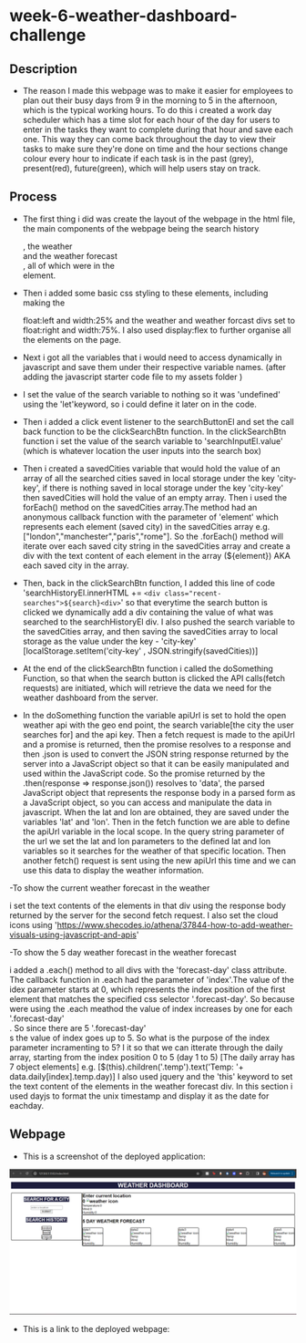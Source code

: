 # week-6-weather-dashboard-challenge

## Description

- The reason I made this webpage was to make it easier for employees to plan out their busy days from 9 in the morning to 5 in the afternoon, which is the typical working hours. To do this i created a work day scheduler which has a time slot for each hour of the day for users to enter in the tasks they want to complete during that hour and save each one. This way they can come back throughout the day to view their tasks to make sure they're done on time and the hour sections change colour every hour to indicate if each task is in the past (grey), present(red), future(green), which will help users stay on track.

## Process

- The first thing i did was create the layout of the webpage in the html file, the main components of the webpage being the search history <aside>, the weather <div> and the weather forecast <div>, all of which were in the <main> element.

- Then i added some basic css styling to these elements, including making the <aside> float:left and width:25% and the weather and weather forcast divs set to float:right and width:75%. I also used display:flex to further organise all the elements on the page.

- Next i got all the variables that i would need to access dynamically in javascript and save them under their respective variable names. (after adding the javascript starter code file to my assets folder )

- I set the value of the search variable to nothing so it was 'undefined' using the 'let'keyword, so i could define it later on in the code.

- Then i added a click event listener to the searchButtonEl and set the call back function to be the clickSearchBtn function. In the clickSearchBtn function i set the value of the search variable to 'searchInputEl.value' (which is whatever location the user inputs into the search box)

- Then i created a savedCities variable that would hold the value of an array of all the searched cities saved in local storage under the key 'city-key', if there is nothing saved in local storage under the key 'city-key' then savedCities will hold the value of an empty array.
Then i used the forEach() method on the savedCities array.The method had an anonymous callback function with the parameter of 'element' which represents each element (saved city) in the savedCities array e.g. ["london","manchester","paris","rome"]. So the .forEach() method will iterate over each saved city string in the savedCities array and create a div with the text content of each element in the array (${element}) AKA each saved city in the array.

- Then, back in the clickSearchBtn function, I added this line of code 'searchHistoryEl.innerHTML += `<div class="recent-searches">${search}<div>`' so that everytime the search button is clicked we dynamically add a div containing the value of what was searched to the searchHistoryEl div. I also pushed the search variable to the savedCities array, and then saving the savedCities array to local storage as the value under the key - 'city-key' [localStorage.setItem('city-key' , JSON.stringify(savedCities))]

- At the end of the clickSearchBtn function i called the doSomething Function, so that when the search button is clicked the API calls(fetch requests) are initiated, which will retrieve the data we need for the weather dashboard from the server.

- In the doSomething function the variable apiUrl is set to hold the open weather api with the geo end point, the search variable[the city the user searches for] and the api key. 
Then a fetch request is made to the apiUrl and a promise is returned, then the promise resolves to a response and then .json is used to convert the JSON string response returned by the server into a JavaScript object so that it can be easily manipulated and used within the JavaScript code. So the promise returned by the .then(response => response.json()) resolves to 'data', the parsed JavaScript object that represents the response body in a parsed form as a JavaScript object, so you can access and manipulate the data in javascript.
When the lat and lon are obtained, they are saved under the variables 'lat' and 'lon'.
Then in the fetch function we are able to define the apiUrl variable in the local scope. In the query string parameter of the url we set the lat and lon parameters to the defined lat and lon variables so it searches for the weather of that specific location. Then another fetch() request is sent using the new apiUrl this time and we can use this data to display the weather information.

-To show the current weather forecast in the weather <div> i set the text contents of the elements in that div using the response body returned by the server for the second fetch request. I also set the cloud icons using 'https://www.shecodes.io/athena/37844-how-to-add-weather-visuals-using-javascript-and-apis'

-To show the 5 day weather forecast in the weather forecast <div> i added a .each() method to all divs with the 'forecast-day' class attribute. The callback function in .each had the parameter of 'index'.The value of the idex parameter starts at 0, which represents the index position of the first element that matches the specified css selector '.forecast-day'. So because were using the .each meathod the value of index increases by one for each '.forecast-day' <div>. So since there are 5 '.forecast-day' <div>s the value of index goes up to 5. So what is the purpose of the index parameter incramenting to 5? I it so that we can itterate through the daily array, starting from the index position 0 to 5 (day 1 to 5) [The daily array has 7 object elements] e.g. [$(this).children('.temp').text('Temp: '+ data.daily[index].temp.day)]
I also used jquery and the 'this' keyword to set the text content of the elements in the weather forecast div. In this section i used dayjs to format the unix timestamp and display it as the date for eachday.                


## Webpage

- This is a screenshot of the deployed application:

![ screenshot of the webpage](./assets/weather%20dashboard.png)


- This is a link to the deployed webpage:

